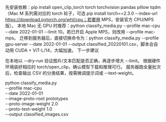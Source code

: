 先安装依赖：pip install open_clip_torch torch torchvision pandas pillow tqdm（Mac M 系列需对应的 torch 轮子，可选 pip install torch==2.3.0 --index-url https://download.pytorch.org/whl/cpu；若要用 MPS，安装官方 CPU/MPS 版）。
本地 Mac 无 GPU 时推荐：python classify_media.py --profile mac-cpu --date 2022-01-01 --limit 10。若已开启 Apple MPS，则改用 --profile mac-mps。
迁移到服务器后，直接切换命令为：python classify_media.py --profile gpu-server --date 2022-01-01 --output classified_20220101.csv，脚本会自动用 CUDA + ViT-L/14，大幅加速。
下一步建议

在本地以 --dry-run 验证图片/文本匹配是否正确，再逐步增大 --limit。
根据硬件环境装好相应的 torch/open_clip，确认模型下载和推理可行。
服务器跑全量批次后，检查输出 CSV 的分类结果，按需微调提示词或 --text-weight。

python classify_media.py \
    --profile mac-cpu \
    --date 2022-01-01 \
    --image-proto-root prototypes \
    --proto-image-weight 2.0 \
    --proto-text-weight 1.0 \
    --output classified_images.csv